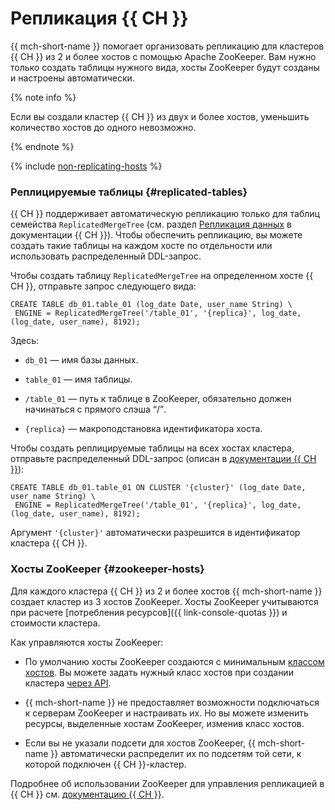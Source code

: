 # Репликация {{ CH }}

{{ mch-short-name }} помогает организовать репликацию для кластеров {{ CH }} из 2 и более хостов с помощью Apache ZooKeeper. Вам нужно только создать таблицы нужного вида, хосты ZooKeeper будут созданы и настроены автоматически.

{% note info %}

Если вы создали кластер {{ CH }} из двух и более хостов, уменьшить количество хостов до одного невозможно.

{% endnote %}

{% include [non-replicating-hosts](../../_includes/mdb/non-replicating-hosts.md) %}

### Реплицируемые таблицы {#replicated-tables}

{{ CH }} поддерживает автоматическую репликацию только для таблиц семейства `ReplicatedMergeTree` (см. раздел [Репликация данных](https://clickhouse.yandex/docs/ru/table_engines/replication/) в документации {{ CH }}). Чтобы обеспечить репликацию, вы можете создать такие таблицы на каждом хосте по отдельности или использовать распределенный DDL-запрос.

Чтобы создать таблицу `ReplicatedMergeTree` на определенном хосте {{ CH }}, отправьте запрос следующего вида:

```
CREATE TABLE db_01.table_01 (log_date Date, user_name String) \
 ENGINE = ReplicatedMergeTree('/table_01', '{replica}', log_date, (log_date, user_name), 8192);
```

Здесь:

* `db_01` — имя базы данных.

* `table_01` — имя таблицы.

* `/table_01` — путь к таблице в ZooKeeper, обязательно должен начинаться с прямого слэша <q>/</q>.

* `{replica}` — макроподстановка идентификатора хоста.


Чтобы создать реплицируемые таблицы на всех хостах кластера, отправьте распределенный DDL-запрос (описан в [документации {{ CH }}](https://clickhouse.yandex/docs/ru/query_language/queries/#ddl-on-cluster)):

```
CREATE TABLE db_01.table_01 ON CLUSTER '{cluster}' (log_date Date, user_name String) \
 ENGINE = ReplicatedMergeTree('/table_01', '{replica}', log_date, (log_date, user_name), 8192);
```

Аргумент `'{cluster}'` автоматически разрешится в идентификатор кластера {{ CH }}.


### Хосты ZooKeeper {#zookeeper-hosts}

Для каждого кластера {{ CH }} из 2 и более хостов {{ mch-short-name }} создает кластер из 3 хостов ZooKeeper. Хосты ZooKeeper учитываются при расчете [потребления ресурсов]({{ link-console-quotas }}) и стоимости кластера.

Как управляются хосты ZooKeeper:

* По умолчанию хосты ZooKeeper создаются с минимальным [классом хостов](instance-types.md). Вы можете задать нужный класс хостов при создании кластера [через API](../api-ref/Cluster/create.md).

* {{ mch-short-name }} не предоставляет возможности подключаться к серверам ZooKeeper и настраивать их. Но вы можете изменить ресурсы, выделенные хостам ZooKeeper, изменив класс хостов.


* Если вы не указали подсети для хостов ZooKeeper, {{ mch-short-name }} автоматически распределит их по подсетям той сети, к которой подключен {{ CH }}-кластер.


Подробнее об использовании ZooKeeper для управления репликацией в {{ CH }} см. [документацию {{ CH }}](https://clickhouse.yandex/docs/ru/operations/table_engines/replication/).
